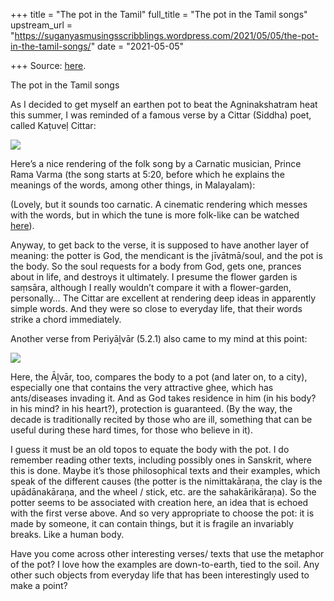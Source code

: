 +++
title = "The pot in the Tamil"
full_title = "The pot in the Tamil songs"
upstream_url = "https://suganyasmusingsscribblings.wordpress.com/2021/05/05/the-pot-in-the-tamil-songs/"
date = "2021-05-05"

+++
Source: [here](https://suganyasmusingsscribblings.wordpress.com/2021/05/05/the-pot-in-the-tamil-songs/).

The pot in the Tamil songs

As I decided to get myself an earthen pot to beat the Agninakshatram heat this summer, I was reminded of a famous verse by a Cittar (Siddha) poet, called Kaṭuveḷ Cittar:

![](https://suganyasmusingsscribblings.files.wordpress.com/2021/05/screenshot-2021-05-05-at-8.54.52-am.png?w=503)

Here’s a nice rendering of the folk song by a Carnatic musician, Prince Rama Varma (the song starts at 5:20, before which he explains the meanings of the words, among other things, in Malayalam):

(Lovely, but it sounds too carnatic. A cinematic rendering which messes with the words, but in which the tune is more folk-like can be watched [here](https://www.youtube.com/watch?v=ugD79tyLLSg)).

Anyway, to get back to the verse, it is supposed to have another layer of meaning: the potter is God, the mendicant is the jīvātmā/soul, and the pot is the body. So the soul requests for a body from God, gets one, prances about in life, and destroys it ultimately. I presume the flower garden is saṃsāra, although I really wouldn’t compare it with a flower-garden, personally… The Cittar are excellent at rendering deep ideas in apparently simple words. And they were so close to everyday life, that their words strike a chord immediately.

Another verse from Periyāḻvār (5.2.1) also came to my mind at this point:

![](https://suganyasmusingsscribblings.files.wordpress.com/2021/05/screenshot-2021-05-05-at-9.23.36-am.png?w=771)

Here, the Āḻvār, too, compares the body to a pot (and later on, to a city), especially one that contains the very attractive ghee, which has ants/diseases invading it. And as God takes residence in him (in his body? in his mind? in his heart?), protection is guaranteed. (By the way, the decade is traditionally recited by those who are ill, something that can be useful during these hard times, for those who believe in it).

I guess it must be an old topos to equate the body with the pot. I do remember reading other texts, including possibly ones in Sanskrit, where this is done. Maybe it’s those philosophical texts and their examples, which speak of the different causes (the potter is the nimittakāraṇa, the clay is the upādānakāraṇa, and the wheel / stick, etc. are the sahakārikāraṇa). So the potter seems to be associated with creation here, an idea that is echoed with the first verse above. And so very appropriate to choose the pot: it is made by someone, it can contain things, but it is fragile an invariably breaks. Like a human body.

Have you come across other interesting verses/ texts that use the metaphor of the pot? I love how the examples are down-to-earth, tied to the soil. Any other such objects from everyday life that has been interestingly used to make a point?
